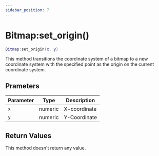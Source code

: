 ```yaml
---
sidebar_position: 7
---
```


# Bitmap:set_origin()
```lua
Bitmap:set_origin(x, y)
```
This method transitions the coordinate system of a bitmap to a new coordinate system with the specified point as the origin on the current coordinate system.

## Prameters
|Parameter|Type|Description|
|-|-|-|
|`x`|numeric|X-coordinate|
|`y`|numeric|Y-Coordinate|


## Return Values
This method doesn't return any value.
